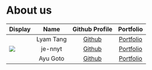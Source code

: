 # About us



Display | Name | Github Profile | Portfolio 
--------|:----:|:--------------:|:---------:
![]() | Lyam Tang | [Github](https://github.com/Lyam-T) | [Portfolio](docs/team/lyamtang.md)
![](https://via.placeholder.com/100.png?text=Photo) | je-nnyt | [Github](https://github.com/je-nnyt) | [Portfolio](je-nnyt)
![]() | Ayu Goto | [Github](https://github.com/sweetFish8) | [Portfolio](docs/team/ayugoto.md)
